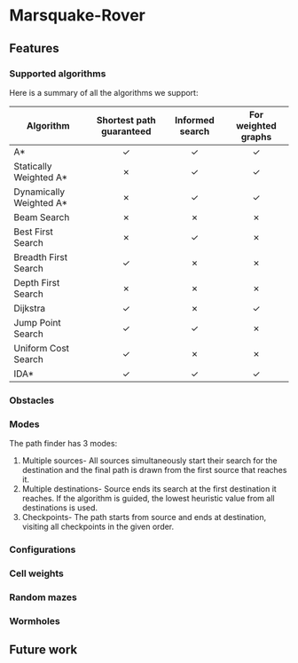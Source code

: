 # Marsquake-Rover

## Features

### Supported algorithms

Here is a summary of all the algorithms we support:

| Algorithm  | Shortest path guaranteed | Informed search | For weighted graphs |
| ------------- | :-------------: | :-------------: | :-------------: |
| A*  | ✓  | ✓ | ✓ |
| Statically Weighted A*  | ✗  | ✓ | ✓ |
| Dynamically Weighted A*  | ✗  | ✓ | ✓ |
| Beam Search  | ✗  | ✗ | ✗ |
| Best First Search  | ✗  | ✓ |  ✗  |
| Breadth First Search  | ✓  | ✗  | ✗  |
| Depth First Search  | ✗  | ✗  | ✗  |
| Dijkstra  | ✓  | ✗  | ✓  |
| Jump Point Search  | ✓   | ✓ | ✗  |
| Uniform Cost Search  | ✓  | ✗  | ✗  |
| IDA*  | ✓   | ✓ | ✓ |

### Obstacles

### Modes
The path finder has 3 modes:
1) Multiple sources- All sources simultaneously start their search for the destination and the final path is drawn from the first source that reaches it.
2) Multiple destinations- Source ends its search at the first destination it reaches. If the algorithm is guided, the lowest heuristic value from all destinations is used.
3) Checkpoints- The path starts from source and ends at destination, visiting all checkpoints in the given order.

### Configurations

### Cell weights

### Random mazes

### Wormholes

## Future work
